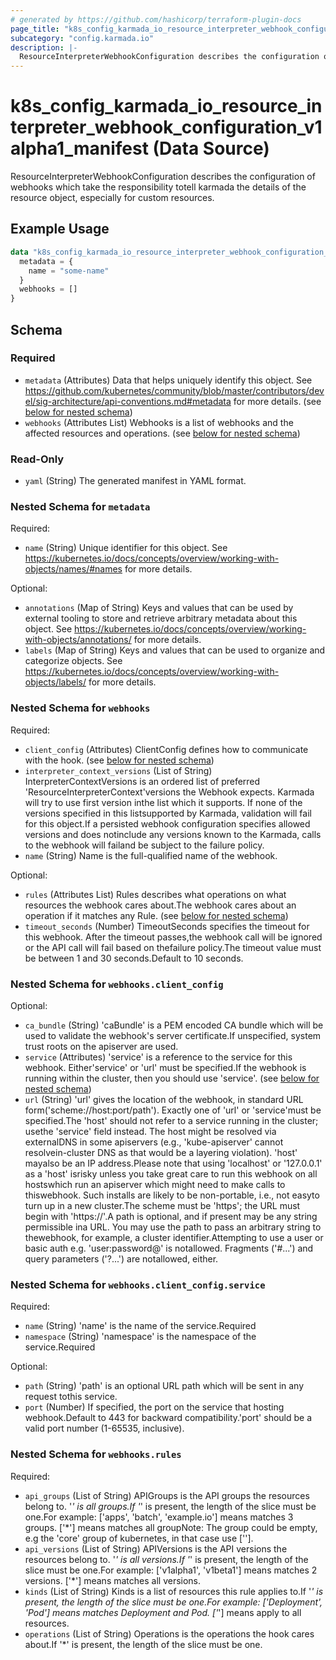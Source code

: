 ```yaml
---
# generated by https://github.com/hashicorp/terraform-plugin-docs
page_title: "k8s_config_karmada_io_resource_interpreter_webhook_configuration_v1alpha1_manifest Data Source - terraform-provider-k8s"
subcategory: "config.karmada.io"
description: |-
  ResourceInterpreterWebhookConfiguration describes the configuration of webhooks which take the responsibility totell karmada the details of the resource object, especially for custom resources.
---
```


# k8s_config_karmada_io_resource_interpreter_webhook_configuration_v1alpha1_manifest (Data Source)

ResourceInterpreterWebhookConfiguration describes the configuration of webhooks which take the responsibility totell karmada the details of the resource object, especially for custom resources.

## Example Usage

```terraform
data "k8s_config_karmada_io_resource_interpreter_webhook_configuration_v1alpha1_manifest" "example" {
  metadata = {
    name = "some-name"
  }
  webhooks = []
}
```

<!-- schema generated by tfplugindocs -->
## Schema

### Required

- `metadata` (Attributes) Data that helps uniquely identify this object. See https://github.com/kubernetes/community/blob/master/contributors/devel/sig-architecture/api-conventions.md#metadata for more details. (see [below for nested schema](#nestedatt--metadata))
- `webhooks` (Attributes List) Webhooks is a list of webhooks and the affected resources and operations. (see [below for nested schema](#nestedatt--webhooks))

### Read-Only

- `yaml` (String) The generated manifest in YAML format.

<a id="nestedatt--metadata"></a>
### Nested Schema for `metadata`

Required:

- `name` (String) Unique identifier for this object. See https://kubernetes.io/docs/concepts/overview/working-with-objects/names/#names for more details.

Optional:

- `annotations` (Map of String) Keys and values that can be used by external tooling to store and retrieve arbitrary metadata about this object. See https://kubernetes.io/docs/concepts/overview/working-with-objects/annotations/ for more details.
- `labels` (Map of String) Keys and values that can be used to organize and categorize objects. See https://kubernetes.io/docs/concepts/overview/working-with-objects/labels/ for more details.


<a id="nestedatt--webhooks"></a>
### Nested Schema for `webhooks`

Required:

- `client_config` (Attributes) ClientConfig defines how to communicate with the hook. (see [below for nested schema](#nestedatt--webhooks--client_config))
- `interpreter_context_versions` (List of String) InterpreterContextVersions is an ordered list of preferred 'ResourceInterpreterContext'versions the Webhook expects. Karmada will try to use first version inthe list which it supports. If none of the versions specified in this listsupported by Karmada, validation will fail for this object.If a persisted webhook configuration specifies allowed versions and does notinclude any versions known to the Karmada, calls to the webhook will failand be subject to the failure policy.
- `name` (String) Name is the full-qualified name of the webhook.

Optional:

- `rules` (Attributes List) Rules describes what operations on what resources the webhook cares about.The webhook cares about an operation if it matches any Rule. (see [below for nested schema](#nestedatt--webhooks--rules))
- `timeout_seconds` (Number) TimeoutSeconds specifies the timeout for this webhook. After the timeout passes,the webhook call will be ignored or the API call will fail based on thefailure policy.The timeout value must be between 1 and 30 seconds.Default to 10 seconds.

<a id="nestedatt--webhooks--client_config"></a>
### Nested Schema for `webhooks.client_config`

Optional:

- `ca_bundle` (String) 'caBundle' is a PEM encoded CA bundle which will be used to validate the webhook's server certificate.If unspecified, system trust roots on the apiserver are used.
- `service` (Attributes) 'service' is a reference to the service for this webhook. Either'service' or 'url' must be specified.If the webhook is running within the cluster, then you should use 'service'. (see [below for nested schema](#nestedatt--webhooks--client_config--service))
- `url` (String) 'url' gives the location of the webhook, in standard URL form('scheme://host:port/path'). Exactly one of 'url' or 'service'must be specified.The 'host' should not refer to a service running in the cluster; usethe 'service' field instead. The host might be resolved via externalDNS in some apiservers (e.g., 'kube-apiserver' cannot resolvein-cluster DNS as that would be a layering violation). 'host' mayalso be an IP address.Please note that using 'localhost' or '127.0.0.1' as a 'host' isrisky unless you take great care to run this webhook on all hostswhich run an apiserver which might need to make calls to thiswebhook. Such installs are likely to be non-portable, i.e., not easyto turn up in a new cluster.The scheme must be 'https'; the URL must begin with 'https://'.A path is optional, and if present may be any string permissible ina URL. You may use the path to pass an arbitrary string to thewebhook, for example, a cluster identifier.Attempting to use a user or basic auth e.g. 'user:password@' is notallowed. Fragments ('#...') and query parameters ('?...') are notallowed, either.

<a id="nestedatt--webhooks--client_config--service"></a>
### Nested Schema for `webhooks.client_config.service`

Required:

- `name` (String) 'name' is the name of the service.Required
- `namespace` (String) 'namespace' is the namespace of the service.Required

Optional:

- `path` (String) 'path' is an optional URL path which will be sent in any request tothis service.
- `port` (Number) If specified, the port on the service that hosting webhook.Default to 443 for backward compatibility.'port' should be a valid port number (1-65535, inclusive).



<a id="nestedatt--webhooks--rules"></a>
### Nested Schema for `webhooks.rules`

Required:

- `api_groups` (List of String) APIGroups is the API groups the resources belong to. '*' is all groups.If '*' is present, the length of the slice must be one.For example: ['apps', 'batch', 'example.io'] means matches 3 groups. ['*'] means matches all groupNote: The group could be empty, e.g the 'core' group of kubernetes, in that case use [''].
- `api_versions` (List of String) APIVersions is the API versions the resources belong to. '*' is all versions.If '*' is present, the length of the slice must be one.For example: ['v1alpha1', 'v1beta1'] means matches 2 versions. ['*'] means matches all versions.
- `kinds` (List of String) Kinds is a list of resources this rule applies to.If '*' is present, the length of the slice must be one.For example: ['Deployment', 'Pod'] means matches Deployment and Pod. ['*'] means apply to all resources.
- `operations` (List of String) Operations is the operations the hook cares about.If '*' is present, the length of the slice must be one.
